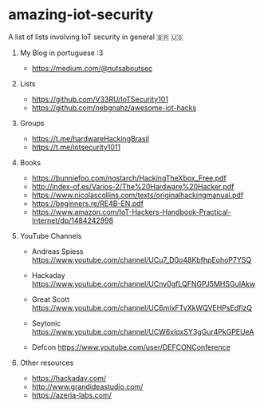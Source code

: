 # amazing-iot-security 
A list of lists involving IoT security in general 🇧🇷 🇺🇸 


1. My Blog in portuguese :3

    - https://medium.com/@nutsaboutsec

2. Lists

    - https://github.com/V33RU/IoTSecurity101
    - https://github.com/nebgnahz/awesome-iot-hacks

3. Groups

    - https://t.me/hardwareHackingBrasil
    - https://t.me/iotsecurity1011

4. Books

    - https://bunniefoo.com/nostarch/HackingTheXbox_Free.pdf
    - http://index-of.es/Varios-2/The%20Hardware%20Hacker.pdf
    - https://www.nicolascollins.com/texts/originalhackingmanual.pdf
    - https://beginners.re/RE4B-EN.pdf
    - https://www.amazon.com/IoT-Hackers-Handbook-Practical-Internet/dp/1484242998

5. YouTube Channels

    - Andreas Spiess
      https://www.youtube.com/channel/UCu7_D0o48KbfhpEohoP7YSQ

    - Hackaday
      https://www.youtube.com/channel/UCnv0gfLQFNGPJ5MHSGuIAkw

    - Great Scott
      https://www.youtube.com/channel/UC6mIxFTvXkWQVEHPsEdflzQ

    - Seytonic
      https://www.youtube.com/channel/UCW6xlqxSY3gGur4PkGPEUeA

    - Defcon
      https://www.youtube.com/user/DEFCONConference

6. Other resources

    - https://hackaday.com/
    - http://www.grandideastudio.com/
    - https://azeria-labs.com/
